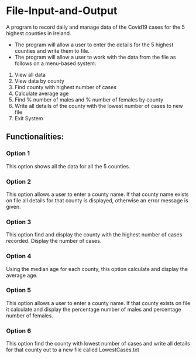 # File-Input-and-Output

<!-- ABOUT THE PROJECT -->
A program to record daily and manage data of the Covid19 cases for the 5 highest counties in Ireland.
* The program will allow a user to enter the details for the 5 highest counties and write them to file.
* The program will allow a user to work with the data from the file as follows on a menu-based system:

1. View all data
2. View data by county
3. Find county with highest number of cases
4. Calculate average age
5. Find % number of males and % number of females by county
6. Write all details of the county with the lowest number of cases to new file
0. Exit System

## Functionalities:
 
### Option 1
This option shows all the data for all the 5 counties.
### Option 2
This option allows a user to enter a county name. If that county name exists on file all details for that county is displayed, otherwise an error message is given.
### Option 3
This option find and display the county with the highest number of cases recorded. Display the number of cases.
### Option 4
Using the median age for each county, this option calculate and display the average age.
### Option 5
This option allows a user to enter a county name. If that county exists on file it calculate and display the percentage number of males and percentage number of females.
### Option 6
This option find the county with lowest number of cases and write all details for that county out to a new file called LowestCases.txt
